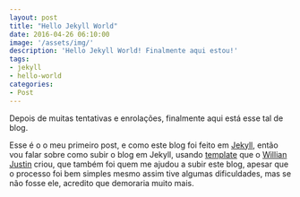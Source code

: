 ```yaml
---
layout: post
title: "Hello Jekyll World"
date: 2016-04-26 06:10:00
image: '/assets/img/'
description: 'Hello Jekyll World! Finalmente aqui estou!'
tags:
- jekyll
- hello-world
categories:
- Post
---
```


Depois de muitas tentativas e enrolações, finalmente aqui está esse tal de blog.

Esse é o o meu primeiro post, e como este blog foi feito em [Jekyll](https://jekyllrb.com/), então vou falar sobre como subir o blog em Jekyll, usando [template](https://github.com/willianjusten/will-jekyll-template) que o [Willian Justin](https://twitter.com/Willian_justen) criou, que também foi quem me ajudou a subir este blog, apesar que o processo foi bem simples mesmo assim tive algumas dificuldades, mas se não fosse ele, acredito que demoraria muito mais.